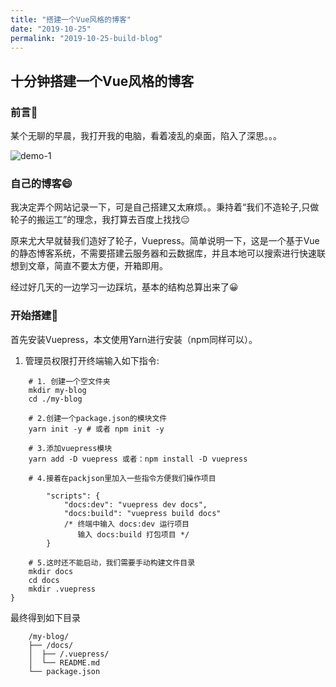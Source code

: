 ```yaml
---
title: "搭建一个Vue风格的博客"
date: "2019-10-25"
permalink: "2019-10-25-build-blog"
---
```


## 十分钟搭建一个Vue风格的博客

### 前言📕

某个无聊的早晨，我打开我的电脑，看着凌乱的桌面，陷入了深思。。。

![demo-1](http://www.almx.top/image/blog/blog-1.png)

### 自己的博客😄

我决定弄个网站记录一下，可是自己搭建又太麻烦。。秉持着“我们不造轮子,只做轮子的搬运工”的理念，我打算去百度上找找😑

原来尤大早就替我们造好了轮子，Vuepress。简单说明一下，这是一个基于Vue的静态博客系统，不需要搭建云服务器和云数据库，并且本地可以搜索进行快速联想到文章，简直不要太方便，开箱即用。

经过好几天的一边学习一边踩坑，基本的结构总算出来了😀

### 开始搭建👻

首先安装Vuepress，本文使用Yarn进行安装（npm同样可以）。

1. 管理员权限打开终端输入如下指令:

``` shell
    # 1. 创建一个空文件夹
    mkdir my-blog
    cd ./my-blog

    # 2.创建一个package.json的模块文件
    yarn init -y # 或者 npm init -y

    # 3.添加vuepress模块
    yarn add -D vuepress 或者：npm install -D vuepress

    # 4.接着在packjson里加入一些指令方便我们操作项目

        "scripts": {
            "docs:dev": "vuepress dev docs",
            "docs:build": "vuepress build docs"
            /* 终端中输入 docs:dev 运行项目
               输入 docs:build 打包项目 */
        }

    # 5.这时还不能启动，我们需要手动构建文件目录
    mkdir docs
    cd docs
    mkdir .vuepress
}
```

最终得到如下目录

``` shell
    /my-blog/
    ├── /docs/
    │  ├── /.vuepress/
    │  └── README.md
    └── package.json
```
